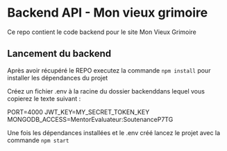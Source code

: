 # Backend API - Mon vieux grimoire

Ce repo contient le code backend pour le site Mon Vieux Grimoire

## Lancement du backend

Après avoir récupéré le REPO executez la commande `npm install` pour installer les dépendances du projet

Créez un fichier .env à la racine du dossier backenddans lequel vous copierez le texte suivant :

PORT=4000
JWT_KEY=MY_SECRET_TOKEN_KEY
MONGODB_ACCESS=MentorEvaluateur:SoutenanceP7TG

Une fois les dépendances installées et le .env créé lancez le projet avec la commande `npm start`
